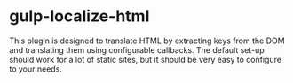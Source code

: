 # gulp-localize-html

This plugin is designed to translate HTML by extracting keys from the DOM and translating them using configurable callbacks. The default set-up should work for a lot of static sites, but it should be very easy to configure to your needs.
